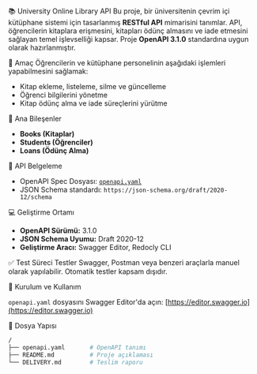 📚 University Online Library API
Bu proje, bir üniversitenin çevrim içi kütüphane sistemi için tasarlanmış **RESTful API** mimarisini tanımlar. API, öğrencilerin kitaplara erişmesini, kitapları ödünç almasını ve iade etmesini sağlayan temel işlevselliği kapsar. Proje **OpenAPI 3.1.0** standardına uygun olarak hazırlanmıştır.

🎯 Amaç
Öğrencilerin ve kütüphane personelinin aşağıdaki işlemleri yapabilmesini sağlamak:
- Kitap ekleme, listeleme, silme ve güncelleme
- Öğrenci bilgilerini yönetme
- Kitap ödünç alma ve iade süreçlerini yürütme

🧬 Ana Bileşenler
- **Books (Kitaplar)**
- **Students (Öğrenciler)**
- **Loans (Ödünç Alma)**

📡 API Belgeleme
- OpenAPI Spec Dosyası: [`openapi.yaml`](./openapi.yaml)
- JSON Schema standardı: `https://json-schema.org/draft/2020-12/schema`

💻 Geliştirme Ortamı
- **OpenAPI Sürümü:** 3.1.0
- **JSON Schema Uyumu:** Draft 2020-12
- **Geliştirme Aracı:** Swagger Editor, Redocly CLI

✅ Test Süreci
Testler Swagger, Postman veya benzeri araçlarla manuel olarak yapılabilir. Otomatik testler kapsam dışıdır.

🧰 Kurulum ve Kullanım

`openapi.yaml` dosyasını Swagger Editor'da açın:
   [https://editor.swagger.io](https://editor.swagger.io)

📂 Dosya Yapısı
```bash
/
├── openapi.yaml       # OpenAPI tanımı
├── README.md          # Proje açıklaması
└── DELIVERY.md        # Teslim raporu

